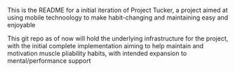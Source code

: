 This is the README for a initial iteration of Project Tucker,
 a project aimed at using mobile technoology to make habit-changing and maintaining easy and enjoyable


This git repo as of now will hold the underlying infrastructure for the project, with the initial complete implementation
aiming to help maintain and motivation muscle pliability habits, with intended expansion to mental/performance support  
